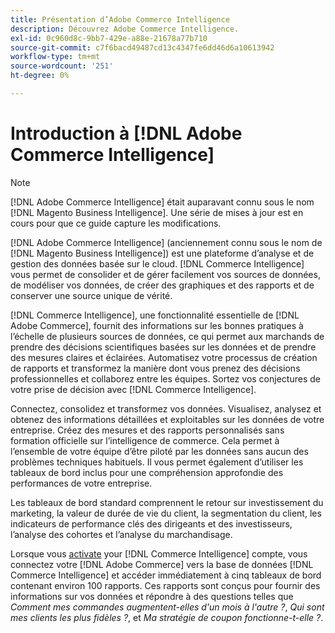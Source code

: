 ```yaml
---
title: Présentation d’Adobe Commerce Intelligence
description: Découvrez Adobe Commerce Intelligence.
exl-id: 0c960d8c-9bb7-429e-a88e-21678a77b710
source-git-commit: c7f6bacd49487cd13c4347fe6dd46d6a10613942
workflow-type: tm+mt
source-wordcount: '251'
ht-degree: 0%

---
```



# Introduction à [!DNL Adobe Commerce Intelligence]

>[!NOTE]
>
>[!DNL Adobe Commerce Intelligence] était auparavant connu sous le nom [!DNL Magento Business Intelligence]. Une série de mises à jour est en cours pour que ce guide capture les modifications.

[!DNL Adobe Commerce Intelligence] (anciennement connu sous le nom de [!DNL Magento Business Intelligence]) est une plateforme d’analyse et de gestion des données basée sur le cloud. [!DNL Commerce Intelligence] vous permet de consolider et de gérer facilement vos sources de données, de modéliser vos données, de créer des graphiques et des rapports et de conserver une source unique de vérité.

[!DNL Commerce Intelligence], une fonctionnalité essentielle de [!DNL Adobe Commerce], fournit des informations sur les bonnes pratiques à l’échelle de plusieurs sources de données, ce qui permet aux marchands de prendre des décisions scientifiques basées sur les données et de prendre des mesures claires et éclairées. Automatisez votre processus de création de rapports et transformez la manière dont vous prenez des décisions professionnelles et collaborez entre les équipes. Sortez vos conjectures de votre prise de décision avec [!DNL Commerce Intelligence].

Connectez, consolidez et transformez vos données. Visualisez, analysez et obtenez des informations détaillées et exploitables sur les données de votre entreprise. Créez des mesures et des rapports personnalisés sans formation officielle sur l’intelligence de commerce. Cela permet à l’ensemble de votre équipe d’être piloté par les données sans aucun des problèmes techniques habituels. Il vous permet également d’utiliser les tableaux de bord inclus pour une compréhension approfondie des performances de votre entreprise.

Les tableaux de bord standard comprennent le retour sur investissement du marketing, la valeur de durée de vie du client, la segmentation du client, les indicateurs de performance clés des dirigeants et des investisseurs, l’analyse des cohortes et l’analyse du marchandisage.

Lorsque vous [activate](../getting-started/onpremise-activation.md) your [!DNL Commerce Intelligence] compte, vous connectez votre [!DNL Adobe Commerce] vers la base de données [!DNL Commerce Intelligence] et accéder immédiatement à cinq tableaux de bord contenant environ 100 rapports. Ces rapports sont conçus pour fournir des informations sur vos données et répondre à des questions telles que *Comment mes commandes augmentent-elles d&#39;un mois à l&#39;autre ?*, *Qui sont mes clients les plus fidèles ?*, et *Ma stratégie de coupon fonctionne-t-elle ?*.
